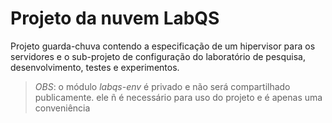 # Projeto da nuvem LabQS

Projeto guarda-chuva contendo a especificação de um hipervisor para os servidores e o sub-projeto de configuração do laboratório de pesquisa, desenvolvimento, testes e experimentos.

> *OBS*: o módulo *labqs-env* é privado e não será compartilhado publicamente. ele ñ é necessário para uso do projeto e é apenas uma conveniência
